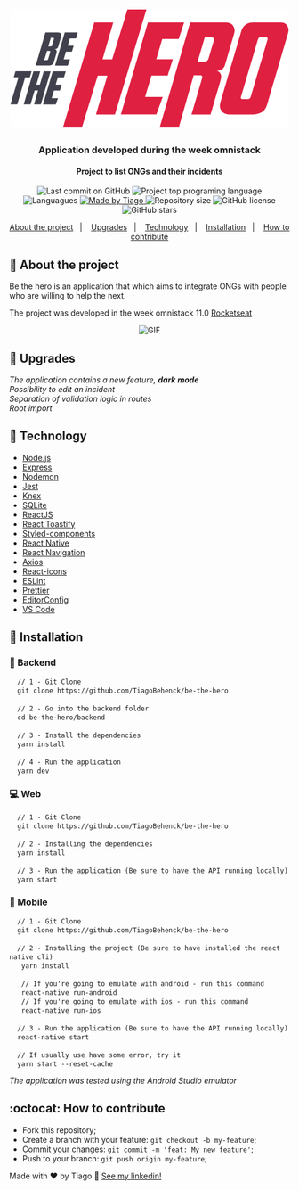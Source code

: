 <h1 align="center">
  <img alt="Be the Hero" title="Be the Hero" src=".github/logo.svg" />
</h1>

<div align="center">
  <h3>
    Application developed during the week omnistack
  </h3>
  <h4>
    Project to list ONGs and their incidents
  </h4>
</div>

<p align="center">
  <img alt="Last commit on GitHub" src="https://img.shields.io/github/last-commit/TiagoBehenck/be-the-hero?color=e02041">
  <img alt="Project top programing language" src="https://img.shields.io/github/languages/top/TiagoBehenck/be-the-hero?color=e02041">
  <img alt="Languagues" src="https://img.shields.io/github/languages/count/TiagoBehenck/be-the-hero?color=e02041">
  <a href="https://github.com/tiagobehenck">
    <img alt="Made by Tiago" src="https://img.shields.io/badge/made%20by-Tiago Behenck-%237d40e7?color=e02041">
  </a>
  <img alt="Repository size" src="https://img.shields.io/github/repo-size/TiagoBehenck/be-the-hero?color=e02041">
  <img alt="GitHub license" src="https://img.shields.io/github/license/TiagoBehenck/be-the-hero?color=e02041">

  <img alt="GitHub stars" src="https://img.shields.io/github/stars/TiagoBehenck/be-the-hero?color=e02041" />
</p>

<p align="center">
  <a href="#pencil-about-the-project">About the project</a>&nbsp;&nbsp;&nbsp;|&nbsp;&nbsp;&nbsp;
  <a href="#rocket-upgrades">Upgrades</a>&nbsp;&nbsp;&nbsp;|&nbsp;&nbsp;&nbsp;
  <a href="#hammer-technology">Technology</a>&nbsp;&nbsp;&nbsp;|&nbsp;&nbsp;&nbsp;
  <a href="#wrench-installation">Installation</a>&nbsp;&nbsp;&nbsp;|&nbsp;&nbsp;&nbsp;
  <a href="#octocat-how-to-contribute">How to contribute</a>
</p>

## :pencil: About the project

Be the hero is an application that which aims to integrate ONGs with people who are willing to help the next.

The project was developed in the week omnistack 11.0 <a href="https://rocketseat.com.br">Rocketseat</a>

<p align="center">
  <img alt="GIF" src=".github/example.gif" />
</p>

## :rocket: Upgrades

_The application contains a new feature, **dark mode**_ <br />
_Possibility to edit an incident_ <br />
_Separation of validation logic in routes_ <br />
_Root import_

## :hammer: Technology

- [Node.js](https://nodejs.org/)
- [Express](https://expressjs.com/)
- [Nodemon](https://nodemon.io/)
- [Jest](https://jestjs.io/)
- [Knex](http://knexjs.org/)
- [SQLite](https://www.sqlite.org/index.html)
- [ReactJS](https://reactjs.org/)
- [React Toastify](https://github.com/fkhadra/react-toastify)
- [Styled-components](https://www.styled-components.com/)
- [React Native](https://facebook.github.io/react-native/)
- [React Navigation](https://reactnavigation.org/)
- [Axios](https://github.com/axios/axios)
- [React-icons](https://react-icons.netlify.com/)
- [ESLint](https://eslint.org/)
- [Prettier](https://prettier.io/)
- [EditorConfig](https://editorconfig.org/)
- [VS Code](https://code.visualstudio.com/)

## :wrench: Installation

### :satellite: Backend

```
  // 1 - Git Clone
  git clone https://github.com/TiagoBehenck/be-the-hero

  // 2 - Go into the backend folder
  cd be-the-hero/backend

  // 3 - Install the dependencies
  yarn install

  // 4 - Run the application
  yarn dev

```

### :computer: Web

```
  // 1 - Git Clone
  git clone https://github.com/TiagoBehenck/be-the-hero

  // 2 - Installing the dependencies
  yarn install

  // 3 - Run the application (Be sure to have the API running locally)
  yarn start

```

### :iphone: Mobile

```
  // 1 - Git Clone
  git clone https://github.com/TiagoBehenck/be-the-hero

  // 2 - Installing the project (Be sure to have installed the react native cli)
   yarn install

   // If you're going to emulate with android - run this command
   react-native run-android
   // If you're going to emulate with ios - run this command
   react-native run-ios

  // 3 - Run the application (Be sure to have the API running locally)
  react-native start

  // If usually use have some error, try it
  yarn start --reset-cache

```

_The application was tested using the Android Studio emulator_

## :octocat: How to contribute

- Fork this repository;
- Create a branch with your feature: `git checkout -b my-feature`;
- Commit your changes: `git commit -m 'feat: My new feature'`;
- Push to your branch: `git push origin my-feature`;

Made with ♥ by Tiago :wave: [See my linkedin!](https://www.linkedin.com/in/tiago-behenck-dos-santos/)
